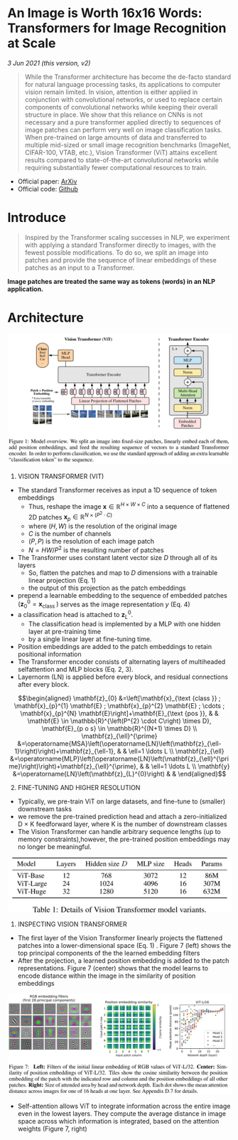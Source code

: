 # An Image is Worth 16x16 Words: Transformers for Image Recognition at Scale
_3 Jun 2021 (this version, v2)_

>While the Transformer architecture has become the de-facto standard for natural language processing tasks, its applications to computer vision remain limited. In vision, attention is either applied in conjunction with convolutional networks, or used to replace certain components of convolutional networks while keeping their overall structure in place. We show that this reliance on CNNs is not necessary and a pure transformer applied directly to sequences of image patches can perform very well on image classification tasks. When pre-trained on large amounts of data and transferred to multiple mid-sized or small image recognition benchmarks (ImageNet, CIFAR-100, VTAB, etc.), Vision Transformer (ViT) attains excellent results compared to state-of-the-art convolutional networks while requiring substantially fewer computational resources to train.

* Official paper: [ArXiv](https://arxiv.org/pdf/2010.11929.pdf)
* Official code: [Github](https://github.com/google-research/vision_transformer)

# Introduce

> Inspired by the Transformer scaling successes in NLP, we experiment with applying a standard Transformer directly to images, with the fewest possible modifications. To do so, we split an image into patches and provide the sequence of linear embeddings of these patches as an input to a Transformer.

**Image patches are treated the same way as tokens (words) in an NLP application.**

# Architecture

![fig1](../../asset/images/Architectures/vit-f1.jpg)

1. VISION TRANSFORMER (VIT)
- The standard Transformer receives as input a 1D sequence of token embeddings
  - Thus, reshape the image $\mathbf{x} \in \mathbb{R}^{H \times W \times C}$ into a sequence of flattened $2 \mathrm{D}$ patches $\mathbf{x}_{p} \in \mathbb{R}^{N \times\left(P^{2} \cdot C\right)}$
  - where $(H, W)$ is the resolution of the original image
  - $C$ is the number of channels
  - $(P, P)$ is the resolution of each image patch
  - $N=H W / P^{2}$ is the resulting number of patches
- The Transformer uses constant latent vector size $D$ through all of its layers
  - So, flatten the patches and map to $D$ dimensions with a trainable linear projection (Eq. 1)
  - the output of this projection as the patch embeddings
- prepend a learnable embedding to the sequence of embedded patches $\left(\mathbf{z}_{0}^{0}=\mathbf{x}_{\text {class }}\right)$ serves as the image representation $y$ (Eq. 4)
- a classification head is attached to $\mathbf{z}_{L}^{0}$. 
  - The classification head is implemented by a MLP with one hidden layer at pre-training time 
  - by a single linear layer at fine-tuning time.
- Position embeddings are added to the patch embeddings to retain positional information
- The Transformer encoder  consists of alternating layers of multiheaded selfattention  and MLP blocks (Eq. 2, 3). 
- Layernorm (LN) is applied before every block, and residual connections after every block.

$$\begin{aligned}
\mathbf{z}_{0} &=\left[\mathbf{x}_{\text {class }} ; \mathbf{x}_{p}^{1} \mathbf{E} ; \mathbf{x}_{p}^{2} \mathbf{E} ; \cdots ; \mathbf{x}_{p}^{N} \mathbf{E}\right]+\mathbf{E}_{\text {pos }}, & & \mathbf{E} \in \mathbb{R}^{\left(P^{2} \cdot C\right) \times D}, \mathbf{E}_{p o s} \in \mathbb{R}^{(N+1) \times D} \\
\mathbf{z}_{\ell}^{\prime} &=\operatorname{MSA}\left(\operatorname{LN}\left(\mathbf{z}_{\ell-1}\right)\right)+\mathbf{z}_{\ell-1}, & & \ell=1 \ldots L \\
\mathbf{z}_{\ell} &=\operatorname{MLP}\left(\operatorname{LN}\left(\mathbf{z}_{\ell}^{\prime}\right)\right)+\mathbf{z}_{\ell}^{\prime}, & & \ell=1 \ldots L \\
\mathbf{y} &=\operatorname{LN}\left(\mathbf{z}_{L}^{0}\right) & &
\end{aligned}$$

2. FINE-TUNING AND HIGHER RESOLUTION
- Typically, we pre-train ViT on large datasets, and fine-tune to (smaller) downstream tasks
- we remove the pre-trained prediction head and attach a zero-initialized D × K feedforward layer, where K is the number of downstream classes
- The Vision Transformer can handle arbitrary sequence lengths (up to memory constraints),however, the pre-trained position embeddings may no longer be meaningful.
  
![fig2](../../asset/images/Architectures/vit-t1.jpg)

1. INSPECTING VISION TRANSFORMER
- The first layer of the Vision Transformer linearly projects the flattened patches into a lower-dimensional space (Eq. 1) . Figure 7 (left) shows the top principal components of the the learned embedding filters
- After the projection, a learned position embedding is added to the patch representations.  Figure 7 (center) shows that the model learns to encode distance within the image in the similarity of position embeddings
  
![fig6](../../asset/images/Architectures/vit-f6.jpg)

- Self-attention allows ViT to integrate information across the entire image even in the lowest layers. They compute the average distance in image space across which information is integrated, based on the attention weights (Figure 7, right)
